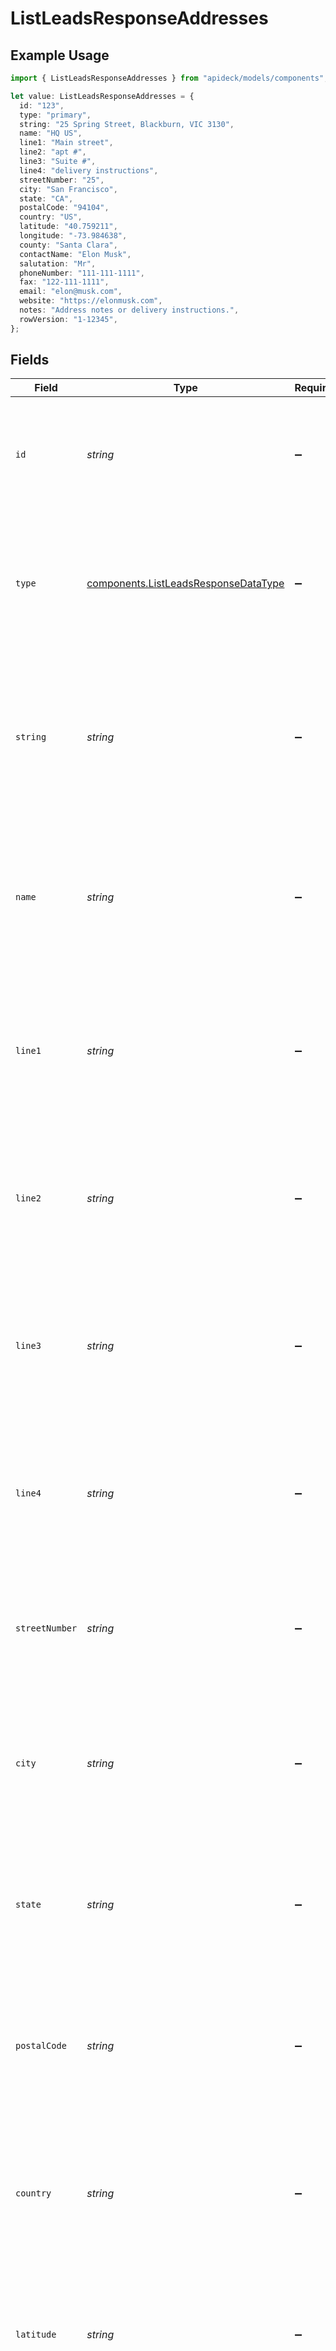# ListLeadsResponseAddresses

## Example Usage

```typescript
import { ListLeadsResponseAddresses } from "apideck/models/components";

let value: ListLeadsResponseAddresses = {
  id: "123",
  type: "primary",
  string: "25 Spring Street, Blackburn, VIC 3130",
  name: "HQ US",
  line1: "Main street",
  line2: "apt #",
  line3: "Suite #",
  line4: "delivery instructions",
  streetNumber: "25",
  city: "San Francisco",
  state: "CA",
  postalCode: "94104",
  country: "US",
  latitude: "40.759211",
  longitude: "-73.984638",
  county: "Santa Clara",
  contactName: "Elon Musk",
  salutation: "Mr",
  phoneNumber: "111-111-1111",
  fax: "122-111-1111",
  email: "elon@musk.com",
  website: "https://elonmusk.com",
  notes: "Address notes or delivery instructions.",
  rowVersion: "1-12345",
};
```

## Fields

| Field                                                                                                                                                                                                                                                                                                                                        | Type                                                                                                                                                                                                                                                                                                                                         | Required                                                                                                                                                                                                                                                                                                                                     | Description                                                                                                                                                                                                                                                                                                                                  | Example                                                                                                                                                                                                                                                                                                                                      |
| -------------------------------------------------------------------------------------------------------------------------------------------------------------------------------------------------------------------------------------------------------------------------------------------------------------------------------------------- | -------------------------------------------------------------------------------------------------------------------------------------------------------------------------------------------------------------------------------------------------------------------------------------------------------------------------------------------- | -------------------------------------------------------------------------------------------------------------------------------------------------------------------------------------------------------------------------------------------------------------------------------------------------------------------------------------------- | -------------------------------------------------------------------------------------------------------------------------------------------------------------------------------------------------------------------------------------------------------------------------------------------------------------------------------------------- | -------------------------------------------------------------------------------------------------------------------------------------------------------------------------------------------------------------------------------------------------------------------------------------------------------------------------------------------- |
| `id`                                                                                                                                                                                                                                                                                                                                         | *string*                                                                                                                                                                                                                                                                                                                                     | :heavy_minus_sign:                                                                                                                                                                                                                                                                                                                           | A unique identifier for each address entry linked to a lead. This string is used to uniquely identify and manage individual addresses within the CRM, ensuring precise tracking and manipulation of address data.                                                                                                                            | 123                                                                                                                                                                                                                                                                                                                                          |
| `type`                                                                                                                                                                                                                                                                                                                                       | [components.ListLeadsResponseDataType](../../models/components/listleadsresponsedatatype.md)                                                                                                                                                                                                                                                 | :heavy_minus_sign:                                                                                                                                                                                                                                                                                                                           | Specifies the category of the address, such as 'home', 'work', or 'billing'. This helps in identifying the purpose of the address within the lead's contact information. The value is expected to be a string that matches predefined address types used in the CRM.                                                                         | primary                                                                                                                                                                                                                                                                                                                                      |
| `string`                                                                                                                                                                                                                                                                                                                                     | *string*                                                                                                                                                                                                                                                                                                                                     | :heavy_minus_sign:                                                                                                                                                                                                                                                                                                                           | Contains the full address as a single string, which may include street, city, state, and postal code. This format is used when the API does not provide structured address components, allowing for flexible address representation. It is useful for display purposes or when integrating with systems that require a single address field. | 25 Spring Street, Blackburn, VIC 3130                                                                                                                                                                                                                                                                                                        |
| `name`                                                                                                                                                                                                                                                                                                                                       | *string*                                                                                                                                                                                                                                                                                                                                     | :heavy_minus_sign:                                                                                                                                                                                                                                                                                                                           | Represents the name associated with the address, such as the name of a business or a contact person. This field is useful for identifying the address in contexts where multiple addresses are associated with a lead. The value is a string that provides additional context to the address information.                                    | HQ US                                                                                                                                                                                                                                                                                                                                        |
| `line1`                                                                                                                                                                                                                                                                                                                                      | *string*                                                                                                                                                                                                                                                                                                                                     | :heavy_minus_sign:                                                                                                                                                                                                                                                                                                                           | The first line of the address, typically including the street number, street name, and any apartment or suite number. This field is part of the structured address data and is crucial for accurate geolocation and mail delivery. It is expected to be a string that clearly identifies the primary location details.                       | Main street                                                                                                                                                                                                                                                                                                                                  |
| `line2`                                                                                                                                                                                                                                                                                                                                      | *string*                                                                                                                                                                                                                                                                                                                                     | :heavy_minus_sign:                                                                                                                                                                                                                                                                                                                           | The second line of the address, often used for additional location details such as building name, floor, or unit number. This field complements 'line1' and provides further specificity to the address. It is a string that helps in ensuring complete address information is captured.                                                     | apt #                                                                                                                                                                                                                                                                                                                                        |
| `line3`                                                                                                                                                                                                                                                                                                                                      | *string*                                                                                                                                                                                                                                                                                                                                     | :heavy_minus_sign:                                                                                                                                                                                                                                                                                                                           | This property contains the third line of the address, which may include additional location details such as a suite or apartment number. It is returned as a string and is optional, meaning it may not be present if not applicable to the address. This field helps in providing a more precise address for leads.                         | Suite #                                                                                                                                                                                                                                                                                                                                      |
| `line4`                                                                                                                                                                                                                                                                                                                                      | *string*                                                                                                                                                                                                                                                                                                                                     | :heavy_minus_sign:                                                                                                                                                                                                                                                                                                                           | This property holds the fourth line of the address, often used for further address details or special delivery instructions. It is an optional string field, which may be empty if not needed. Including this field ensures comprehensive address information for each lead.                                                                 | delivery instructions                                                                                                                                                                                                                                                                                                                        |
| `streetNumber`                                                                                                                                                                                                                                                                                                                               | *string*                                                                                                                                                                                                                                                                                                                                     | :heavy_minus_sign:                                                                                                                                                                                                                                                                                                                           | The street number component of the address, indicating the specific location on a street. This is an optional string field that may be absent if the street number is not applicable or available. It is crucial for pinpointing the exact address of a lead.                                                                                | 25                                                                                                                                                                                                                                                                                                                                           |
| `city`                                                                                                                                                                                                                                                                                                                                       | *string*                                                                                                                                                                                                                                                                                                                                     | :heavy_minus_sign:                                                                                                                                                                                                                                                                                                                           | This property specifies the city name where the lead is located. It is returned as a string and is optional, meaning it may not be present if the city information is not available. The city name is essential for geographical identification of the lead's address.                                                                       | San Francisco                                                                                                                                                                                                                                                                                                                                |
| `state`                                                                                                                                                                                                                                                                                                                                      | *string*                                                                                                                                                                                                                                                                                                                                     | :heavy_minus_sign:                                                                                                                                                                                                                                                                                                                           | This property indicates the state or region name associated with the lead's address. It is an optional string field, which may be absent if the state information is not provided. The state name helps in further categorizing the geographical location of the lead.                                                                       | CA                                                                                                                                                                                                                                                                                                                                           |
| `postalCode`                                                                                                                                                                                                                                                                                                                                 | *string*                                                                                                                                                                                                                                                                                                                                     | :heavy_minus_sign:                                                                                                                                                                                                                                                                                                                           | The postal code or ZIP code associated with the lead's address. This string value helps in identifying the specific area or region within a city or town, facilitating accurate location-based services and correspondence. It is optional and may not be present for all leads.                                                             | 94104                                                                                                                                                                                                                                                                                                                                        |
| `country`                                                                                                                                                                                                                                                                                                                                    | *string*                                                                                                                                                                                                                                                                                                                                     | :heavy_minus_sign:                                                                                                                                                                                                                                                                                                                           | The country code of the lead's address, formatted according to the ISO 3166-1 alpha-2 standard. This two-letter string provides a standardized way to identify the country, ensuring consistency across international data exchanges. It is optional and may not be present for all leads.                                                   | US                                                                                                                                                                                                                                                                                                                                           |
| `latitude`                                                                                                                                                                                                                                                                                                                                   | *string*                                                                                                                                                                                                                                                                                                                                     | :heavy_minus_sign:                                                                                                                                                                                                                                                                                                                           | The latitude coordinate of the lead's address, represented as a string. This value indicates the north-south position on the Earth's surface, which can be used for mapping and geolocation services. It is optional and may not be present for all leads.                                                                                   | 40.759211                                                                                                                                                                                                                                                                                                                                    |
| `longitude`                                                                                                                                                                                                                                                                                                                                  | *string*                                                                                                                                                                                                                                                                                                                                     | :heavy_minus_sign:                                                                                                                                                                                                                                                                                                                           | The longitude coordinate of the lead's address, represented as a string. This value indicates the east-west position on the Earth's surface, useful for mapping and geolocation services. It is optional and may not be present for all leads.                                                                                               | -73.984638                                                                                                                                                                                                                                                                                                                                   |
| `county`                                                                                                                                                                                                                                                                                                                                     | *string*                                                                                                                                                                                                                                                                                                                                     | :heavy_minus_sign:                                                                                                                                                                                                                                                                                                                           | The county or equivalent sublocality of the lead's address, provided as a string. This field helps in identifying smaller administrative regions within a state or province, which can be important for regional analysis and services. It is optional and may not be present for all leads.                                                 | Santa Clara                                                                                                                                                                                                                                                                                                                                  |
| `contactName`                                                                                                                                                                                                                                                                                                                                | *string*                                                                                                                                                                                                                                                                                                                                     | :heavy_minus_sign:                                                                                                                                                                                                                                                                                                                           | The full name of the contact person associated with the address. This is typically used to identify the primary individual at the location and is returned as a string. It helps in personalizing communication and ensuring accurate delivery of information.                                                                               | Elon Musk                                                                                                                                                                                                                                                                                                                                    |
| `salutation`                                                                                                                                                                                                                                                                                                                                 | *string*                                                                                                                                                                                                                                                                                                                                     | :heavy_minus_sign:                                                                                                                                                                                                                                                                                                                           | The salutation or title used for the contact person at the address, such as 'Mr.', 'Ms.', or 'Dr.'. This string value is used to address the contact person formally in communications and documents.                                                                                                                                        | Mr                                                                                                                                                                                                                                                                                                                                           |
| `phoneNumber`                                                                                                                                                                                                                                                                                                                                | *string*                                                                                                                                                                                                                                                                                                                                     | :heavy_minus_sign:                                                                                                                                                                                                                                                                                                                           | The primary phone number associated with the address, formatted as a string. This number is used for direct communication with the contact person or organization at the specified address.                                                                                                                                                  | 111-111-1111                                                                                                                                                                                                                                                                                                                                 |
| `fax`                                                                                                                                                                                                                                                                                                                                        | *string*                                                                                                                                                                                                                                                                                                                                     | :heavy_minus_sign:                                                                                                                                                                                                                                                                                                                           | The fax number linked to the address, provided as a string. This is used for sending documents via fax to the contact person or organization at the address, although it may be less commonly used in modern communications.                                                                                                                 | 122-111-1111                                                                                                                                                                                                                                                                                                                                 |
| `email`                                                                                                                                                                                                                                                                                                                                      | *string*                                                                                                                                                                                                                                                                                                                                     | :heavy_minus_sign:                                                                                                                                                                                                                                                                                                                           | The email address associated with the contact at the address, formatted as a string. This is used for electronic communication and is essential for sending and receiving emails related to the lead.                                                                                                                                        | elon@musk.com                                                                                                                                                                                                                                                                                                                                |
| `website`                                                                                                                                                                                                                                                                                                                                    | *string*                                                                                                                                                                                                                                                                                                                                     | :heavy_minus_sign:                                                                                                                                                                                                                                                                                                                           | The website URL associated with the lead's address. This field may contain a full web address (e.g., 'https://www.example.com') and is useful for accessing the lead's online presence directly from the CRM data.                                                                                                                           | https://elonmusk.com                                                                                                                                                                                                                                                                                                                         |
| `notes`                                                                                                                                                                                                                                                                                                                                      | *string*                                                                                                                                                                                                                                                                                                                                     | :heavy_minus_sign:                                                                                                                                                                                                                                                                                                                           | Additional notes related to the lead's address. This field can include any extra information or comments that provide context or details about the address, aiding in better understanding or follow-up actions.                                                                                                                             | Address notes or delivery instructions.                                                                                                                                                                                                                                                                                                      |
| `rowVersion`                                                                                                                                                                                                                                                                                                                                 | *string*                                                                                                                                                                                                                                                                                                                                     | :heavy_minus_sign:                                                                                                                                                                                                                                                                                                                           | A versioning string used to track changes to the lead's address data. This binary value is updated with each modification to prevent data conflicts and ensure data integrity during updates.                                                                                                                                                | 1-12345                                                                                                                                                                                                                                                                                                                                      |